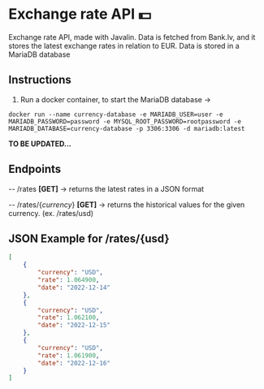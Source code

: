 # Exchange rate API 💵

Exchange rate API, made with Javalin. Data is fetched from Bank.lv, and it stores the latest exchange rates in relation to EUR. Data is stored in a MariaDB database

## Instructions

1. Run a docker container, to start the MariaDB database ->

```
docker run --name currency-database -e MARIADB_USER=user -e MARIADB_PASSWORD=password -e MYSQL_ROOT_PASSWORD=rootpassword -e MARIADB_DATABASE=currency-database -p 3306:3306 -d mariadb:latest
```

**TO BE UPDATED...**

## Endpoints

-- /rates **[GET]** -> returns the latest rates in a JSON format

-- /rates/{*currency*} **[GET]** -> returns the historical values for the given currency. (ex. /rates/usd)


## JSON Example for /rates/{usd}

```json
[
    {
        "currency": "USD",
        "rate": 1.064900,
        "date": "2022-12-14"
    },
    {
        "currency": "USD",
        "rate": 1.062100,
        "date": "2022-12-15"
    },
    {
        "currency": "USD",
        "rate": 1.061900,
        "date": "2022-12-16"
    }
]
```
